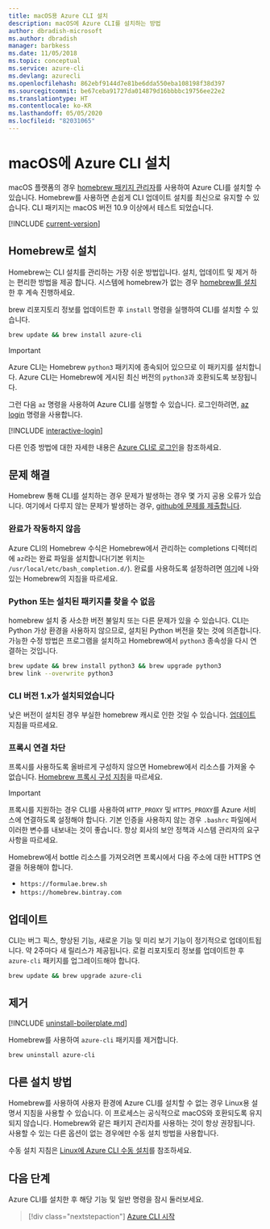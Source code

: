 ```yaml
---
title: macOS용 Azure CLI 설치
description: macOS에 Azure CLI를 설치하는 방법
author: dbradish-microsoft
ms.author: dbradish
manager: barbkess
ms.date: 11/05/2018
ms.topic: conceptual
ms.service: azure-cli
ms.devlang: azurecli
ms.openlocfilehash: 862ebf9144d7e81be6dda550eba108198f38d397
ms.sourcegitcommit: be67ceba91727da014879d16bbbbc19756ee22e2
ms.translationtype: HT
ms.contentlocale: ko-KR
ms.lasthandoff: 05/05/2020
ms.locfileid: "82031065"
---
```

# <a name="install-azure-cli-on-macos"></a>macOS에 Azure CLI 설치

macOS 플랫폼의 경우 [homebrew 패키지 관리자](https://brew.sh)를 사용하여 Azure CLI를 설치할 수 있습니다. Homebrew를 사용하면 손쉽게 CLI 업데이트 설치를 최신으로 유지할 수 있습니다. CLI 패키지는 macOS 버전 10.9 이상에서 테스트 되었습니다.

[!INCLUDE [current-version](includes/current-version.md)]

## <a name="install-with-homebrew"></a>Homebrew로 설치

Homebrew는 CLI 설치를 관리하는 가장 쉬운 방법입니다. 설치, 업데이트 및 제거 하는 편리한 방법을 제공 합니다.
시스템에 homebrew가 없는 경우 [homebrew를 설치](https://docs.brew.sh/Installation.html)한 후 계속 진행하세요.

brew 리포지토리 정보를 업데이트한 후 `install` 명령을 실행하여 CLI를 설치할 수 있습니다.

```bash
brew update && brew install azure-cli
```

> [!IMPORTANT]
>
> Azure CLI는 Homebrew `python3` 패키지에 종속되어 있으므로 이 패키지를 설치합니다.
> Azure CLI는 Homebrew에 게시된 최신 버전의 `python3`과 호환되도록 보장됩니다.

그런 다음 `az` 명령을 사용하여 Azure CLI를 실행할 수 있습니다. 로그인하려면, [az login](/cli/azure/reference-index#az-login) 명령을 사용합니다.

[!INCLUDE [interactive-login](includes/interactive-login.md)]

다른 인증 방법에 대한 자세한 내용은 [Azure CLI로 로그인](authenticate-azure-cli.md)을 참조하세요.

## <a name="troubleshooting"></a>문제 해결

Homebrew 통해 CLI를 설치하는 경우 문제가 발생하는 경우 몇 가지 공용 오류가 있습니다. 여기에서 다루지 않는 문제가 발생하는 경우, [github에 문제를 제출합니다](https://github.com/Azure/azure-cli/issues).

### <a name="completion-is-not-working"></a>완료가 작동하지 않음

Azure CLI의 Homebrew 수식은 Homebrew에서 관리하는 completions 디렉터리에 `az`라는 완료 파일을 설치합니다(기본 위치는 `/usr/local/etc/bash_completion.d/`). 완료를 사용하도록 설정하려면 [여기](https://docs.brew.sh/Shell-Completion)에 나와 있는 Homebrew의 지침을 따르세요.

### <a name="unable-to-find-python-or-installed-packages"></a>Python 또는 설치된 패키지를 찾을 수 없음

homebrew 설치 중 사소한 버전 불일치 또는 다른 문제가 있을 수 있습니다. CLI는 Python 가상 환경을 사용하지 않으므로, 설치된 Python 버전을 찾는 것에 의존합니다. 가능한 수정 방법은 프로그램을 설치하고 Homebrew에서 `python3` 종속성을 다시 연결하는 것입니다.

```bash
brew update && brew install python3 && brew upgrade python3
brew link --overwrite python3
```

### <a name="cli-version-1x-is-installed"></a>CLI 버전 1.x가 설치되었습니다

낮은 버전이 설치된 경우 부실한 homebrew 캐시로 인한 것일 수 있습니다. [업데이트](#update) 지침을 따르세요.

### <a name="proxy-blocks-connection"></a>프록시 연결 차단

프록시를 사용하도록 올바르게 구성하지 않으면 Homebrew에서 리소스를 가져올 수 없습니다. [Homebrew 프록시 구성 지침](https://docs.brew.sh/Manpage#using-homebrew-behind-a-proxy)을 따르세요.

> [!IMPORTANT]
> 프록시를 지원하는 경우 CLI를 사용하여 `HTTP_PROXY` 및 `HTTPS_PROXY`를 Azure 서비스에 연결하도록 설정해야 합니다.
> 기본 인증을 사용하지 않는 경우 `.bashrc` 파일에서 이러한 변수를 내보내는 것이 좋습니다.
> 항상 회사의 보안 정책과 시스템 관리자의 요구 사항을 따르세요.

Homebrew에서 bottle 리소스를 가져오려면 프록시에서 다음 주소에 대한 HTTPS 연결을 허용해야 합니다.

* `https://formulae.brew.sh`
* `https://homebrew.bintray.com`

## <a name="update"></a>업데이트

CLI는 버그 픽스, 향상된 기능, 새로운 기능 및 미리 보기 기능이 정기적으로 업데이트됩니다. 약 2주마다 새 릴리스가 제공됩니다. 로컬 리포지토리 정보를 업데이트한 후 `azure-cli` 패키지를 업그레이드해야 합니다.

```bash
brew update && brew upgrade azure-cli
```

## <a name="uninstall"></a>제거

[!INCLUDE [uninstall-boilerplate.md](includes/uninstall-boilerplate.md)]

Homebrew를 사용하여 `azure-cli` 패키지를 제거합니다.

```bash
brew uninstall azure-cli
```

## <a name="other-installation-methods"></a>다른 설치 방법

Homebrew를 사용하여 사용자 환경에 Azure CLI를 설치할 수 없는 경우 Linux용 설명서 지침을 사용할 수 있습니다. 이 프로세스는 공식적으로 macOS와 호환되도록 유지되지 않습니다. Homebrew와 같은 패키지 관리자를 사용하는 것이 항상 권장됩니다. 사용할 수 있는 다른 옵션이 없는 경우에만 수동 설치 방법을 사용합니다.

수동 설치 지침은 [Linux에 Azure CLI 수동 설치](install-azure-cli-linux.md)를 참조하세요.

## <a name="next-steps"></a>다음 단계

Azure CLI를 설치한 후 해당 기능 및 일반 명령을 잠시 둘러보세요.

> [!div class="nextstepaction"]
> [Azure CLI 시작](get-started-with-azure-cli.md)
